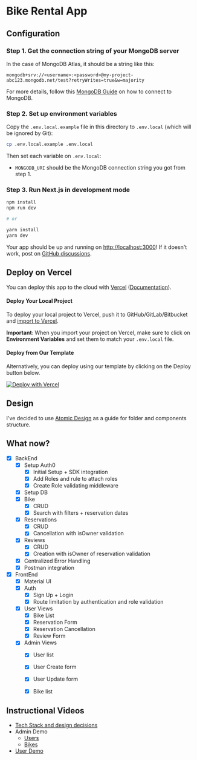 # Bike Rental App

## Configuration

### Step 1. Get the connection string of your MongoDB server

In the case of MongoDB Atlas, it should be a string like this:

```
mongodb+srv://<username>:<password>@my-project-abc123.mongodb.net/test?retryWrites=true&w=majority
```

For more details, follow this [MongoDB Guide](https://docs.mongodb.com/guides/server/drivers/) on how to connect to MongoDB.

### Step 2. Set up environment variables

Copy the `.env.local.example` file in this directory to `.env.local` (which will be ignored by Git):

```bash
cp .env.local.example .env.local
```

Then set each variable on `.env.local`:

- `MONGODB_URI` should be the MongoDB connection string you got from step 1.

### Step 3. Run Next.js in development mode

```bash
npm install
npm run dev

# or

yarn install
yarn dev
```

Your app should be up and running on [http://localhost:3000](http://localhost:3000)! If it doesn't work, post on [GitHub discussions](https://github.com/vercel/next.js/discussions).

## Deploy on Vercel

You can deploy this app to the cloud with [Vercel](https://vercel.com?utm_source=github&utm_medium=readme&utm_campaign=next-example) ([Documentation](https://nextjs.org/docs/deployment)).

#### Deploy Your Local Project

To deploy your local project to Vercel, push it to GitHub/GitLab/Bitbucket and [import to Vercel](https://vercel.com/import/git?utm_source=github&utm_medium=readme&utm_campaign=next-example).

**Important**: When you import your project on Vercel, make sure to click on **Environment Variables** and set them to match your `.env.local` file.

#### Deploy from Our Template

Alternatively, you can deploy using our template by clicking on the Deploy button below.

[![Deploy with Vercel](https://vercel.com/button)](https://vercel.com/new/git/external?repository-url=https://github.com/vercel/next.js/tree/canary/examples/with-mongodb-mongoose&project-name=with-mongodb-mongoose&repository-name=with-mongodb-mongoose&env=MONGODB_URI&envDescription=Required%20to%20connect%20the%20app%20with%20MongoDB&envLink=https://github.com/vercel/next.js/tree/canary/examples/with-mongodb-mongoose%23step-2-set-up-environment-variables)

## Design

I've decided to use [Atomic Design](https://atomicdesign.bradfrost.com/chapter-2/) as a guide for folder and components structure.

## What now?

- [x] BackEnd
  - [x] Setup Auth0
    - [x] Initial Setup + SDK integration
    - [x] Add Roles and rule to attach roles
    - [x] Create Role validating middleware
  - [x] Setup DB
  - [x] Bike
    - [x] CRUD
    - [x] Search with filters + reservation dates
  - [x] Reservations
    - [x] CRUD
    - [x] Cancellation with isOwner validation
  - [x] Reviews
    - [x] CRUD
    - [x] Creation with isOwner of reservation validation
  - [x] Centralized Error Handling
  - [x] Postman integration
- [x] FrontEnd
  - [x] Material UI
  - [x] Auth
    - [x] Sign Up + Login
    - [x] Route limitation by authentication and role validation
  - [x] User Views
    - [x] Bike List
    - [x] Reservation Form
    - [x] Reservation Cancellation
    - [x] Review Form
  - [x] Admin Views
    - [x] User list
    - [x] User Create form
    - [x] User Update form
    - [x] Bike list


## Instructional Videos

- [Tech Stack and design decisions](https://www.loom.com/share/d32c4424b23c4f01851762e0576d2471)
- Admin Demo
  - [Users](https://www.loom.com/share/3631adab28fa4ed69d37a8c934a5ca03)
  - [Bikes](https://www.loom.com/share/f1fe70cc7036485a86b5175b495807c4)
- [User Demo](https://www.loom.com/share/01ef4cb245ff4d96bcf2ced9e6c9b7ea)